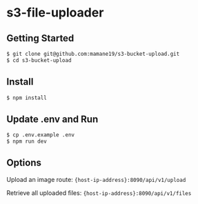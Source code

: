 # s3-file-uploader

## Getting Started
```bash
$ git clone git@github.com:mamane19/s3-bucket-upload.git
$ cd s3-bucket-upload
```  
## Install
```bash
$ npm install
```

## Update .env and Run
```bash
$ cp .env.example .env
$ npm run dev
```

## Options
Upload an image route: ```{host-ip-address}:8090/api/v1/upload```  

Retrieve all uploaded files: ```{host-ip-address}:8090/api/v1/files```